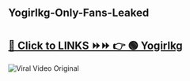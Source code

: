 
 ## Yogirlkg-Only-Fans-Leaked

# <h2><a href="https://clipsfans.com/Yogirlkg&ref=git">🔗 Click to LINKS ⏩⏩ 👉 🟢 Yogirlkg </a></h2>

<a href="https://clipsfans.com/Yogirlkg&ref=git" rel="nofollow" data-target="animated-image.originalLink"><img src="https://i.ibb.co.com/xMMVF88/686577567.gif" alt="Viral Video Original" style="max-width: 100%; display: inline-block;" data-target="animated-image.originalImage"></a>
